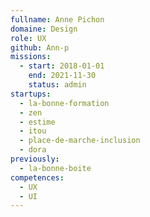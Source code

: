 ```yaml
---
fullname: Anne Pichon
domaine: Design
role: UX
github: Ann-p
missions:
  - start: 2018-01-01
    end: 2021-11-30
    status: admin
startups:
  - la-bonne-formation
  - zen
  - estime
  - itou
  - place-de-marche-inclusion
  - dora
previously:
  - la-bonne-boite
competences:
  - UX
  - UI
---
```

